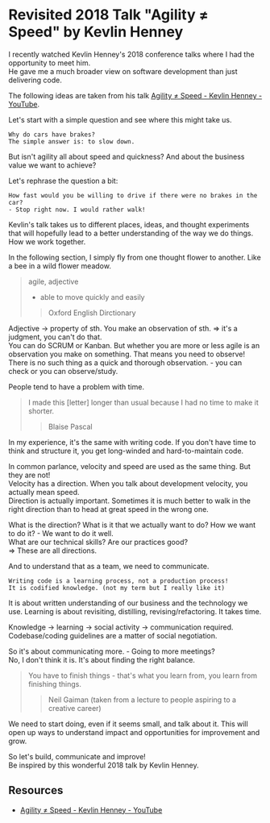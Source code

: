 # Revisited 2018 Talk "Agility ≠ Speed" by Kevlin Henney  

I recently watched Kevlin Henney's 2018 conference talks where I had the opportunity to meet him.  
He gave me a much broader view on software development than just delivering code.  

The following ideas are taken from his talk [Agility ≠ Speed - Kevlin Henney - YouTube][agileNotSpeed].  

Let's start with a simple question and see where this might take us.  

```
Why do cars have brakes?  
The simple answer is: to slow down.  
``` 

But isn't agility all about speed and quickness? And about the business value we want to achieve?  

Let's rephrase the question a bit:

```
How fast would you be willing to drive if there were no brakes in the car?
- Stop right now. I would rather walk!
```  

Kevlin's talk takes us to different places, ideas, and thought experiments that will hopefully lead to a better understanding of the way we do things. How we work together.

In the following section, I simply fly from one thought flower to another. Like a bee in a wild flower meadow.

> agile, adjective
> * able to move quickly and easily
>> Oxford English Dirctionary

Adjective -> property of sth. You make an observation of sth. => it's a judgment, you can't do that.  
You can do SCRUM or Kanban. But whether you are more or less agile is an observation you make on something. 
That means you need to observe! There is no such thing as a quick and thorough observation. - you can check or you can observe/study.  

People tend to have a problem with time.

> I made this [letter] longer than usual because I had no time to make it shorter.
>> Blaise Pascal

In my experience, it's the same with writing code. If you don't have time to think and structure it, you get long-winded and hard-to-maintain code.  

In common parlance, velocity and speed are used as the same thing. But they are not!  
Velocity has a direction. When you talk about development velocity, you actually mean speed.  
Direction is actually important. Sometimes it is much better to walk in the right direction than to head at great speed in the wrong one.  

What is the direction? What is it that we actually want to do? How we want to do it? - We want to do it well.  
What are our technical skills? Are our practices good?  
=> These are all directions.

And to understand that as a team, we need to communicate.  

```
Writing code is a learning process, not a production process!
It is codified knowledge. (not my term but I really like it)  
```

It is about written understanding of our business and the technology we use.
Learning is about revisiting, distilling, revising/refactoring.  It takes time.

Knowledge -> learning -> social activity -> communication required.  
Codebase/coding guidelines are a matter of social negotiation.  

So it's about communicating more. - Going to more meetings?  
No, I don't think it is.  It's about finding the right balance.

> You have to finish things - that's what you learn from, you learn from finishing things.
>> Neil Gaiman (taken from a lecture to people aspiring to a creative career)

We need to start doing, even if it seems small, and talk about it. This will open up ways to understand impact and opportunities for improvement and grow.  

So let's build, communicate and improve!  
Be inspired by this wonderful 2018 talk by Kevlin Henney.

## Resources  

* [Agility ≠ Speed - Kevlin Henney - YouTube][agileNotSpeed]

[agileNotSpeed]: (https://www.youtube.com/watch?v=kmFcNyZrUNM)